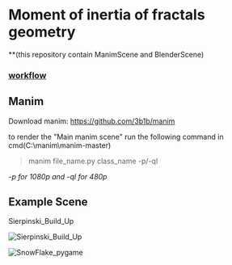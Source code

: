 # Moment of inertia of fractals geometry
**(this repository contain ManimScene and BlenderScene)

### [workflow](https://thanniti.github.io/SoME_Video/)

## Manim
Download manim: https://github.com/3b1b/manim

to render the "Main manim scene" run the following command in cmd(C:\manim\manim-master)
>manim file_name.py class_name -p/-ql

*-p for 1080p and -ql for 480p*

## Example Scene
Sierpinski_Build_Up

![Sierpinski_Build_Up](https://github.com/thanniti/SoME_Video/blob/main/Media/Sierpinski_Build_Up.gif)

![SnowFlake_pygame](https://github.com/thanniti/SoME_Video/blob/main/Media/snowflake.jpg)


